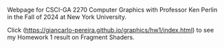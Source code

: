 Webpage for CSCI-GA 2270 Computer Graphics with Professor Ken Perlin in the Fall of 2024 at New York University.

Click <here>(https://giancarlo-pereira.github.io/graphics/hw1/index.html) to see my Homework 1 result on Fragment Shaders.